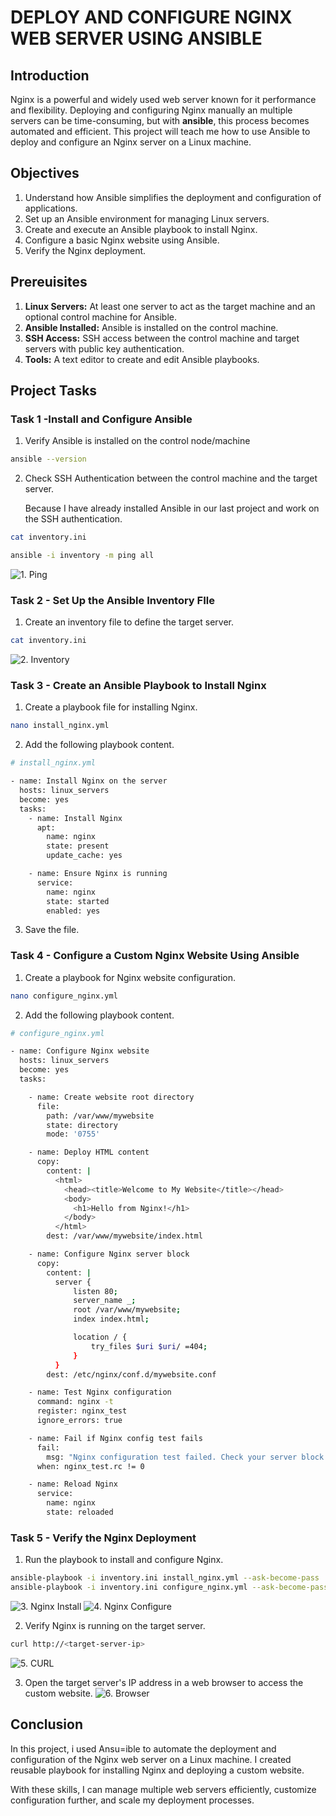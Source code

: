 # DEPLOY AND CONFIGURE NGINX WEB SERVER USING ANSIBLE

## Introduction

Nginx is a powerful and widely used web server known for it performance and flexibility. Deploying and configuring Nginx manually an multiple servers can be time-consuming, but with **ansible**, this process becomes automated and efficient. This project will teach me how to use Ansible to deploy and configure an Nginx server on a Linux machine.

## Objectives

1. Understand how Ansible simplifies the deployment and configuration of applications.
2. Set up an Ansible environment for managing Linux servers.
3. Create and execute an Ansible playbook to install Nginx.
4. Configure a basic Nginx website using Ansible.
5. Verify the Nginx deployment.

## Prereuisites

1. **Linux Servers:** At least one server to act as the target machine and an optional control machine for Ansible.
2. **Ansible Installed:** Ansible is installed on the control machine.
3. **SSH Access:** SSH access between the control machine and target servers with public key authentication.
4. **Tools:** A text editor to create and edit Ansible playbooks.

## Project Tasks

### Task 1 -Install and Configure Ansible

1. Verify Ansible is installed on the control node/machine

```bash
ansible --version
```

2. Check SSH Authentication between the control machine and the target server.

    Because I have already installed Ansible in our last project and work on the SSH authentication.

```bash
cat inventory.ini

ansible -i inventory -m ping all
```

![1. Ping](./IMG/1.%20Ping.png)

### Task 2 - Set Up the Ansible Inventory FIle

1. Create an inventory file to define the target server.

```bash
cat inventory.ini
```

![2. Inventory](./IMG/2.%20Inventory.png)

### Task 3 - Create an Ansible Playbook to Install Nginx

1. Create a playbook file for installing Nginx.

```bash
nano install_nginx.yml
```

2. Add the following playbook content.

```bash
# install_nginx.yml

- name: Install Nginx on the server
  hosts: linux_servers
  become: yes
  tasks:
    - name: Install Nginx
      apt:
        name: nginx
        state: present
        update_cache: yes

    - name: Ensure Nginx is running
      service:
        name: nginx
        state: started
        enabled: yes
```

3. Save the file.

### Task 4 - Configure a Custom Nginx Website Using Ansible

1. Create a playbook for Nginx website configuration.

```bash
nano configure_nginx.yml
```

2. Add the following playbook content.

```bash
# configure_nginx.yml

- name: Configure Nginx website
  hosts: linux_servers
  become: yes
  tasks:

    - name: Create website root directory
      file:
        path: /var/www/mywebsite
        state: directory
        mode: '0755'

    - name: Deploy HTML content
      copy:
        content: |
          <html>
            <head><title>Welcome to My Website</title></head>
            <body>
              <h1>Hello from Nginx!</h1>
            </body>
          </html>
        dest: /var/www/mywebsite/index.html

    - name: Configure Nginx server block
      copy:
        content: |
          server {
              listen 80;
              server_name _;
              root /var/www/mywebsite;
              index index.html;

              location / {
                  try_files $uri $uri/ =404;
              }
          }
        dest: /etc/nginx/conf.d/mywebsite.conf

    - name: Test Nginx configuration
      command: nginx -t
      register: nginx_test
      ignore_errors: true

    - name: Fail if Nginx config test fails
      fail:
        msg: "Nginx configuration test failed. Check your server block syntax."
      when: nginx_test.rc != 0

    - name: Reload Nginx
      service:
        name: nginx
        state: reloaded
```

### Task 5 - Verify the Nginx Deployment

1. Run the playbook to install and configure Nginx.

```bash
ansible-playbook -i inventory.ini install_nginx.yml --ask-become-pass
ansible-playbook -i inventory.ini configure_nginx.yml --ask-become-pass
```

![3. Nginx Install](./IMG/3.%20Nginx%20Install.png)
![4. Nginx Configure](./IMG/4.%20Nginx%20Configure.png)

2. Verify Nginx is running on the target server.

```bash
curl http://<target-server-ip>
```

![5. CURL](./IMG/5.%20CURL.png)

3. Open the target server's IP address in a web browser to access the custom website.
![6. Browser](./IMG/6.%20Browser.png)

## Conclusion

In this project, i used Ansu=ible to automate the deployment and configuration of the Nginx web server on a Linux machine. I created reusable playbook for installing Nginx and deploying a custom website.

With these skills, I can manage multiple web servers efficiently, customize configuration further, and scale my deployment processes.
